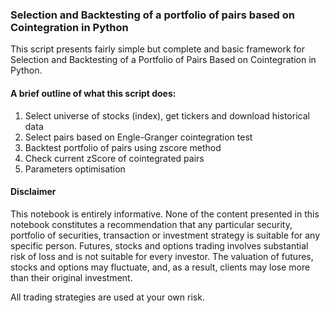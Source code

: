### Selection and Backtesting of a portfolio of pairs based on Cointegration in Python
This script presents fairly simple but complete and basic framework for Selection and Backtesting of a Portfolio of Pairs Based on Cointegration in Python.

#### A brief outline of what this script does:
1. Select universe of stocks (index), get tickers and download historical data
2. Select pairs based on Engle-Granger cointegration test
3. Backtest portfolio of pairs using zscore method
4. Check current zScore of cointegrated pairs
5. Parameters optimisation

#### Disclaimer
This notebook is entirely informative. None of the content presented in this notebook constitutes a recommendation that any particular security, portfolio of securities, transaction or investment strategy is suitable for any specific person. Futures, stocks and options trading involves substantial risk of loss and is not suitable for every investor. The valuation of futures, stocks and options may fluctuate, and, as a result, clients may lose more than their original investment.

All trading strategies are used at your own risk.
